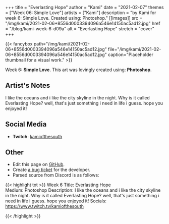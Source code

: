 +++
title =       "Everlasting Hope"
author =      "Kami"
date =        "2021-02-07"
themes =      ["Week 06: Simple Love"]
artists =     ["Kami"]
description = "by Kami for week 6: Simple Love. Created using: Photoshop."
[[images]]
              src = "/img/kami/2021-02-06+8556d0003394096a546e14150ac5ad12.jpg"
              href = "/blog/kami-week-6-d09a"
              alt = "Everlasting Hope"
              stretch = "cover"
+++


{{< fancybox path="/img/kami/2021-02-06+8556d0003394096a546e14150ac5ad12.jpg" file="/img/kami/2021-02-06+8556d0003394096a546e14150ac5ad12.jpg" caption="Placeholder thumbnail for a visual work." >}}


Week 6: **Simple Love**. This art was lovingly created using: **Photoshop**.

## Artist's Notes

I like the oceans and i like the city skyline in the night. Why is it called Everlasting Hope? well, that's just something i need in life i guess. hope you enjoyed it!

## Social Media

- **Twitch**: <a href='https://twitch.tv/kamiofthesouth' target='_blank'>kamiofthesouth</a>


## Other

- Edit this page on [GitHub](https://github.com/teaminkling/web-refresh/edit/main/content/blog/kami-week-6-d09a.md).
- Create [a bug ticket](https://github.com/teaminkling/web-refresh/issues/new?assignees=&labels=bug&template=problem-report.md&title=) for the developer.
- Parsed source from Discord is as follows:

{{< highlight txt >}}
Week 6
Title: Everlasting Hope                                                                                                                           
Medium: Photoshop
Description: I like the oceans and i like the city skyline in the night. Why is it called Everlasting Hope? well, that's just something i need in life i guess. hope you enjoyed it!
Socials: https://www.twitch.tv/kamiofthesouth


{{< /highlight >}}